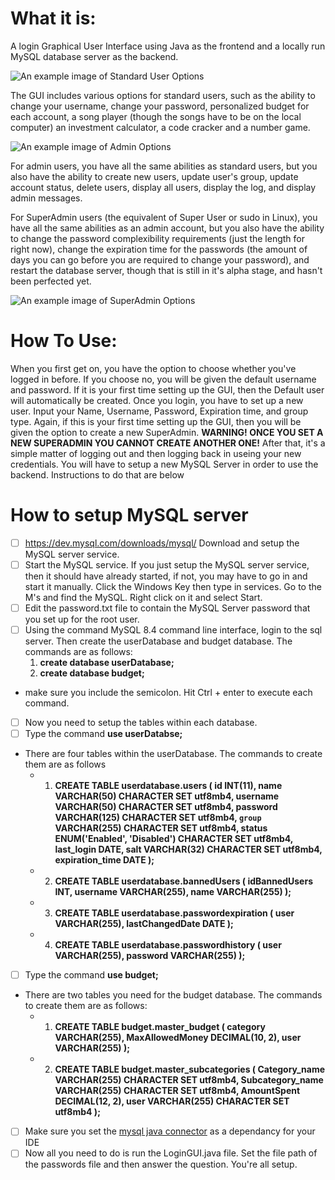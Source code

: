 # What it is:
A login Graphical User Interface using Java as the frontend and a locally run MySQL database server as the backend. 

![An example image of Standard User Options](https://github.com/s412924/ReadMe/blob/ae85feea212635d3b3c7feaf0694d12cb46b8914/StandardUserExample.png)

The GUI includes various options for standard users, such as the ability to change your username, change your password, personalized budget for each account, a song player (though the songs have to be on the local computer) an investment calculator, a code cracker and a number game.

![An example image of Admin Options](https://github.com/s412924/ReadMe/blob/74c02b539fb310c283024b9543bfbe6dc525f880/AdminExample.png)

For admin users, you have all the same abilities as standard users, but you also have the ability to create new users, update user's group, update account status, delete users, display all users, display the log, and display admin messages.

For SuperAdmin users (the equivalent of Super User or sudo in Linux), you have all the same abilities as an admin account, but you also have the ability to change the password complexibility requirements (just the length for right now), change the expiration time for the passwords (the amount of days you can go before you are required to change your password), and restart the database server, though that is still in it's alpha stage, and hasn't been perfected yet.

![An example image of SuperAdmin Options](https://github.com/s412924/ReadMe/blob/1cb265f017b4121478041f89f341041a51d9ba90/SuperAdminExample.png)

# How To Use:
When you first get on, you have the option to choose whether you've logged in before. If you choose no, you will be given the default username and password. If it is your first time setting up the GUI, then the Default user will automatically be created. Once you login, you have to set up a new user. Input your Name, Username, Password, Expiration time, and group type. Again, if this is your first time setting up the GUI, then you will be given the option to create a new SuperAdmin. **WARNING! ONCE YOU SET A NEW SUPERADMIN YOU CANNOT CREATE ANOTHER ONE!**
After that, it's a simple matter of logging out and then logging back in useing your new credentials.
You will have to setup a new MySQL Server in order to use the backend. Instructions to do that are below




# How to setup MySQL server
- [ ] https://dev.mysql.com/downloads/mysql/ Download and setup the MySQL server service.
- [ ] Start the MySQL service. If you just setup the MySQL server service, then it should have already started, if not, you may have to go in and start it manually. Click the Windows Key then type in services. Go to the M's and find the MySQL. Right click on it and select Start.
- [ ] Edit the password.txt file to contain the MySQL Server password that you set up for the root user.
- [ ] Using the command MySQL 8.4 command line interface, login to the sql server. Then create the userDatabase and budget database. The commands are as follows:
  1. **create database userDatabase;**
  2. **create database budget;**
- make sure you include the semicolon. Hit Ctrl + enter to execute each command.
- [ ] Now you need to setup the tables within each database.
- [ ] Type the command **use userDatabse;**
- There are four tables within the userDatabase. The commands to create them are as follows
  - 1. **CREATE TABLE userdatabase.users (
    id INT(11),
    name VARCHAR(50) CHARACTER SET utf8mb4,
    username VARCHAR(50) CHARACTER SET utf8mb4,
    password VARCHAR(125) CHARACTER SET utf8mb4,
    `group` VARCHAR(255) CHARACTER SET utf8mb4,
    status ENUM('Enabled', 'Disabled') CHARACTER SET utf8mb4,
    last_login DATE,
    salt VARCHAR(32) CHARACTER SET utf8mb4,
    expiration_time DATE
);**
  - 2. **CREATE TABLE userdatabase.bannedUsers (
    idBannedUsers INT,
    username VARCHAR(255),
    name VARCHAR(255)
);**
  - 3. **CREATE TABLE userdatabase.passwordexpiration (
    user VARCHAR(255),
    lastChangedDate DATE
);**
  - 4. **CREATE TABLE userdatabase.passwordhistory (
    user VARCHAR(255),
    password VARCHAR(255)
);**

- [ ] Type the command **use budget;**
- There are two tables you need for the budget database. The commands to create them are as follows:
  - 1. **CREATE TABLE budget.master_budget (
    category VARCHAR(255),
    MaxAllowedMoney DECIMAL(10, 2),
    user VARCHAR(255)
);**
  - 2. **CREATE TABLE budget.master_subcategories (
    Category_name VARCHAR(255) CHARACTER SET utf8mb4,
    Subcategory_name VARCHAR(255) CHARACTER SET utf8mb4,
    AmountSpent DECIMAL(12, 2),
    user VARCHAR(255) CHARACTER SET utf8mb4
);**
- [ ] Make sure you set the [mysql java connector](https://github.com/s412924/MyGUI/blob/5d4a6aa97f56904a6305dab0ea0e08e238a14954/mysql-connector-java-8.0.25.jar) as a dependancy for your IDE 
- [ ] Now all you need to do is run the LoginGUI.java file. Set the file path of the passwords file and then answer the question. You're all setup.
